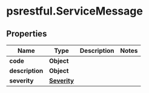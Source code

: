 # psrestful.ServiceMessage

## Properties
Name | Type | Description | Notes
------------ | ------------- | ------------- | -------------
**code** | **Object** |  | 
**description** | **Object** |  | 
**severity** | [**Severity**](Severity.md) |  | 
